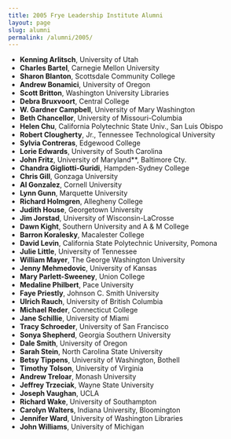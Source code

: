 ```yaml
---
title: 2005 Frye Leadership Institute Alumni
layout: page
slug: alumni
permalink: /alumni/2005/
---
```


- **Kenning Arlitsch**, University of Utah
- **Charles Bartel**, Carnegie Mellon University
- **Sharon Blanton**, Scottsdale Community College
- **Andrew Bonamici**, University of Oregon
- **Scott Britton**, Washington University Libraries
- **Debra Bruxvoort**, Central College
- **W. Gardner Campbell**, University of Mary Washington
- **Beth Chancellor**, University of Missouri-Columbia
- **Helen Chu**, California Polytechnic State Univ., San Luis Obispo
- **Robert Clougherty**, Jr., Tennessee Technological University
- **Sylvia Contreras**, Edgewood College
- **Lorie Edwards**, University of South Carolina
- **John Fritz**, University of Maryland**, Baltimore Cty.
- **Chandra Gigliotti-Guridi**, Hampden-Sydney College
- **Chris Gill**, Gonzaga University
- **Al Gonzalez**, Cornell University
- **Lynn Gunn**, Marquette University
- **Richard Holmgren**, Allegheny College
- **Judith House**, Georgetown University
- **Jim Jorstad**, University of Wisconsin-LaCrosse
- **Dawn Kight**, Southern University and A & M College
- **Barron Koralesky**, Macalester College
- **David Levin**, California State Polytechnic University, Pomona
- **Julie Little**, University of Tennessee
- **William Mayer**, The George Washington University
- **Jenny Mehmedovic**, University of Kansas
- **Mary Parlett-Sweeney**, Union College
- **Medaline Philbert**, Pace University
- **Faye Priestly**, Johnson C. Smith University
- **Ulrich Rauch**, University of British Columbia
- **Michael Reder**, Connecticut College
- **Jane Schillie**, University of Miami
- **Tracy Schroeder**, University of San Francisco
- **Sonya Shepherd**, Georgia Southern University
- **Dale Smith**, University of Oregon
- **Sarah Stein**, North Carolina State University
- **Betsy Tippens**, University of Washington, Bothell
- **Timothy Tolson**, University of Virginia
- **Andrew Treloar**, Monash University
- **Jeffrey Trzeciak**, Wayne State University
- **Joseph Vaughan**, UCLA
- **Richard Wake**, University of Southampton
- **Carolyn Walters**, Indiana University, Bloomington
- **Jennifer Ward**, University of Washington Libraries
- **John Williams**, University of Michigan
